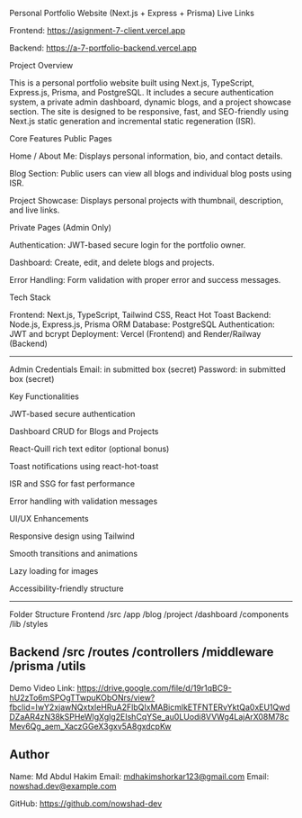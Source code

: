 Personal Portfolio Website (Next.js + Express + Prisma)
Live Links

Frontend: https://asignment-7-client.vercel.app

Backend:  https://a-7-portfolio-backend.vercel.app

Project Overview

This is a personal portfolio website built using Next.js, TypeScript, Express.js, Prisma, and PostgreSQL.
It includes a secure authentication system, a private admin dashboard, dynamic blogs, and a project showcase section.
The site is designed to be responsive, fast, and SEO-friendly using Next.js static generation and incremental static regeneration (ISR).

Core Features
Public Pages

Home / About Me: Displays personal information, bio, and contact details.

Blog Section: Public users can view all blogs and individual blog posts using ISR.

Project Showcase: Displays personal projects with thumbnail, description, and live links.

Private Pages (Admin Only)

Authentication: JWT-based secure login for the portfolio owner.

Dashboard: Create, edit, and delete blogs and projects.

Error Handling: Form validation with proper error and success messages.

Tech Stack

Frontend: Next.js, TypeScript, Tailwind CSS, React Hot Toast
Backend: Node.js, Express.js, Prisma ORM
Database: PostgreSQL
Authentication: JWT and bcrypt
Deployment: Vercel (Frontend) and Render/Railway (Backend)

-----------------------------------------------------------------------------------------
Admin Credentials
Email: in submitted box (secret)
Password: in submitted box (secret)

Key Functionalities

JWT-based secure authentication

Dashboard CRUD for Blogs and Projects

React-Quill rich text editor (optional bonus)

Toast notifications using react-hot-toast

ISR and SSG for fast performance

Error handling with validation messages

UI/UX Enhancements

Responsive design using Tailwind

Smooth transitions and animations

Lazy loading for images

Accessibility-friendly structure


------------------------------------
Folder Structure
Frontend
/src
  /app
    /blog
    /project
    /dashboard
  /components
  /lib
  /styles

Backend
/src
  /routes
  /controllers
  /middleware
  /prisma
  /utils
--------------------------------------

Demo Video
Link: https://drive.google.com/file/d/19r1qBC9-hU2zTo6mSPOgTTwpuKObONrs/view?fbclid=IwY2xjawNQxtxleHRuA2FlbQIxMABicmlkETFNTERvYktQa0xEU1QwdDZaAR4zN38kSPHeWlgXglg2EIshCqYSe_au0LUodi8VVWg4LajArX08M78cMev6Qg_aem_XaczGGeX3gxv5A8gxdcpKw


Author
------------------------------------

Name: Md Abdul Hakim
Email: mdhakimshorkar123@gmail.com
Email: nowshad.dev@example.com

GitHub: https://github.com/nowshad-dev
